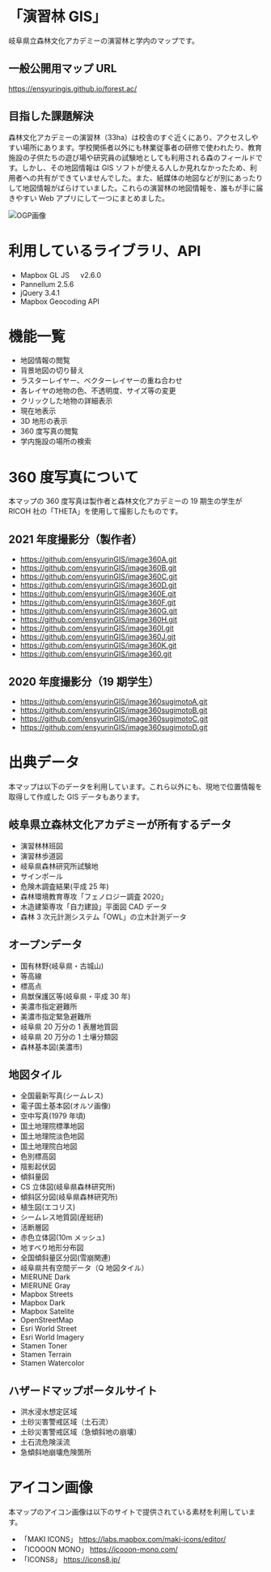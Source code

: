 # 「演習林 GIS」

岐阜県立森林文化アカデミーの演習林と学内のマップです。

## 一般公開用マップ URL

https://ensyuringis.github.io/forest.ac/

## 目指した課題解決

森林文化アカデミーの演習林（33ha）は校舎のすぐ近くにあり、アクセスしやすい場所にあります。学校関係者以外にも林業従事者の研修で使われたり、教育施設の子供たちの遊び場や研究員の試験地としても利用される森のフィールドです。しかし、その地図情報は GIS ソフトが使える人しか見れなかったため、利用者への共有ができていませんでした。また、紙媒体の地図などが別にあったりして地図情報がばらけていました。これらの演習林の地図情報を、誰もが手に届きやすい Web アプリにして一つにまとめました。

![OGP画像](https://user-images.githubusercontent.com/84182110/166143648-f5fd94d5-51ed-4e56-9d4e-92eafc9c0220.jpg)

# 利用しているライブラリ、API

-   Mapbox GL JS 　 v2.6.0
-   Pannellum 2.5.6
-   jQuery 3.4.1
-   Mapbox Geocoding API

# 機能一覧

-   地図情報の閲覧
-   背景地図の切り替え
-   ラスターレイヤー、ベクターレイヤーの重ね合わせ
-   各レイヤの地物の色、不透明度、サイズ等の変更
-   クリックした地物の詳細表示
-   現在地表示
-   3D 地形の表示
-   360 度写真の閲覧
-   学内施設の場所の検索

# 360 度写真について

本マップの 360 度写真は製作者と森林文化アカデミーの 19 期生の学生が RICOH 社の「THETA」を使用して撮影したものです。

## 2021 年度撮影分（製作者）

-   https://github.com/ensyurinGIS/image360A.git
-   https://github.com/ensyurinGIS/image360B.git
-   https://github.com/ensyurinGIS/image360C.git
-   https://github.com/ensyurinGIS/image360D.git
-   https://github.com/ensyurinGIS/image360E.git
-   https://github.com/ensyurinGIS/image360F.git
-   https://github.com/ensyurinGIS/image360G.git
-   https://github.com/ensyurinGIS/image360H.git
-   https://github.com/ensyurinGIS/image360I.git
-   https://github.com/ensyurinGIS/image360J.git
-   https://github.com/ensyurinGIS/image360K.git
-   https://github.com/ensyurinGIS/image360.git

## 2020 年度撮影分（19 期学生）

-   https://github.com/ensyurinGIS/image360sugimotoA.git
-   https://github.com/ensyurinGIS/image360sugimotoB.git
-   https://github.com/ensyurinGIS/image360sugimotoC.git
-   https://github.com/ensyurinGIS/image360sugimotoD.git

# 出典データ

本マップは以下のデータを利用しています。これら以外にも、現地で位置情報を取得して作成した GIS データもあります。

## 岐阜県立森林文化アカデミーが所有するデータ

-   演習林林班図
-   演習林歩道図
-   岐阜県森林研究所試験地
-   サインポール
-   危険木調査結果(平成 25 年)
-   森林環境教育専攻「フェノロジー調査 2020」
-   木造建築専攻「自力建設」平面図 CAD データ
-   森林 3 次元計測システム「OWL」の立木計測データ

## オープンデータ

-   国有林野(岐阜県・古城山)
-   等高線
-   標高点
-   鳥獣保護区等(岐阜県・平成 30 年)
-   美濃市指定避難所
-   美濃市指定緊急避難所
-   岐阜県 20 万分の 1 表層地質図
-   岐阜県 20 万分の 1 土壌分類図
-   森林基本図(美濃市)

## 地図タイル

-   全国最新写真(シームレス)
-   電子国土基本図(オルソ画像)
-   空中写真(1979 年頃)
-   国土地理院標準地図
-   国土地理院淡色地図
-   国土地理院白地図
-   色別標高図
-   陰影起伏図
-   傾斜量図
-   CS 立体図(岐阜県森林研究所)
-   傾斜区分図(岐阜県森林研究所)
-   植生図(エコリス)
-   シームレス地質図(産総研)
-   活断層図
-   赤色立体図(10m メッシュ)
-   地すべり地形分布図
-   全国傾斜量区分図(雪崩関連)
-   岐阜県共有空間データ（Q 地図タイル）
-   MIERUNE Dark
-   MIERUNE Gray
-   Mapbox Streets
-   Mapbox Dark
-   Mapbox Satelite
-   OpenStreetMap
-   Esri World Street
-   Esri World Imagery
-   Stamen Toner
-   Stamen Terrain
-   Stamen Watercolor

## ハザードマップポータルサイト

-   洪水浸水想定区域
-   土砂災害警戒区域（土石流）
-   土砂災害警戒区域（急傾斜地の崩壊）
-   土石流危険渓流
-   急傾斜地崩壊危険箇所

# アイコン画像

本マップのアイコン画像は以下のサイトで提供されている素材を利用しています。

-   「MAKI ICONS」
    https://labs.mapbox.com/maki-icons/editor/
-   「ICOOON MONO」
    https://icooon-mono.com/
-   「ICONS8」
    https://icons8.jp/
